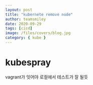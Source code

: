 ```yaml
---
layout: post
title: "kubernete remove node"
author: teamsmiley
date: 2020-09-29
tags: [cicd]
image: /files/covers/blog.jpg
category: { kube }
---
```


# kubespray

vagrant가 잇어야 로컬에서 테스트가 잘 될듯
